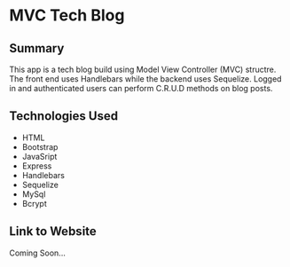 # MVC Tech Blog

## Summary
This app is a tech blog build using Model View Controller (MVC) structre. The front end uses Handlebars while the backend uses Sequelize. Logged in and authenticated users can perform C.R.U.D methods on blog posts.

## Technologies Used
* HTML
* Bootstrap
* JavaSript
* Express
* Handlebars
* Sequelize
* MySql
* Bcrypt

## Link to Website
Coming Soon...